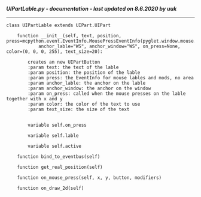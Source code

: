 ***UIPartLable.py - documentation - last updated on 8.6.2020 by uuk***
___

    class UIPartLable extends UIPart.UIPart

        function __init__(self, text, position, press=mcpython.event.EventInfo.MousePressEventInfo(pyglet.window.mouse.LEFT),
                anchor_lable="WS", anchor_window="WS", on_press=None, color=(0, 0, 0, 255), text_size=20):
            
            creates an new UIPartButton
            :param text: the text of the lable
            :param position: the position of the lable
            :param press: the EventInfo for mouse lables and mods, no area
            :param anchor_lable: the anchor on the lable
            :param anchor_window: the anchor on the window
            :param on_press: called when the mouse presses on the lable together with x and y
            :param color: the color of the text to use
            :param text_size: the size of the text


            variable self.on_press

            variable self.lable

            variable self.active

        function bind_to_eventbus(self)

        function get_real_position(self)

        function on_mouse_press(self, x, y, button, modifiers)

        function on_draw_2d(self)